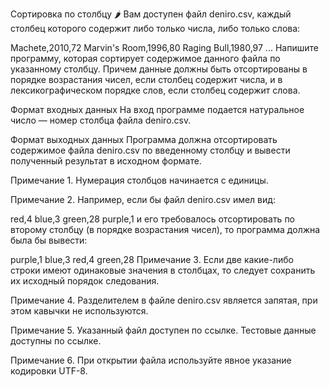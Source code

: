 Сортировка по столбцу 🌶️
Вам доступен файл deniro.csv, каждый столбец которого содержит либо только числа, либо только слова:

Machete,2010,72
Marvin's Room,1996,80
Raging Bull,1980,97
...
Напишите программу, которая сортирует содержимое данного файла по указанному столбцу. Причем данные должны быть
отсортированы в порядке возрастания чисел, если столбец содержит числа, и в лексикографическом порядке слов, если
столбец содержит слова.

Формат входных данных
На вход программе подается натуральное число — номер столбца файла deniro.csv.

Формат выходных данных
Программа должна отсортировать содержимое файла deniro.csv по введенному столбцу и вывести полученный результат в
исходном формате.

Примечание 1. Нумерация столбцов начинается с единицы.

Примечание 2. Например, если бы файл deniro.csv имел вид:

red,4
blue,3
green,28
purple,1
и его требовалось отсортировать по второму столбцу (в порядке возрастания чисел), то программа должна была бы вывести:

purple,1
blue,3
red,4
green,28
Примечание 3. Если две какие-либо строки имеют одинаковые значения в столбцах, то следует сохранить их исходный порядок
следования.

Примечание 4. Разделителем в файле deniro.csv является запятая, при этом кавычки не используются.

Примечание 5. Указанный файл доступен по ссылке. Тестовые данные доступны по ссылке.

Примечание 6. При открытии файла используйте явное указание кодировки UTF-8.